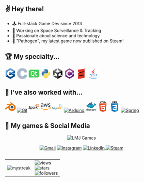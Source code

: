 ## ✌ Hey there! 

- 🕹 Full-stack Game Dev since 2013
- 🌌 Working on Space Surveillance & Tracking
- 🧪 Passionate about science and technology
- 🧬 "Pathogen", my latest game now published on Steam!

<h2 align="left">🏆 My specialty...</h3>
<p align="left"> 

<a href="https://cplusplus.com/" target="_blank" rel="noreferrer"><img src="https://raw.githubusercontent.com/devicons/devicon/master/icons/cplusplus/cplusplus-original.svg" alt="C++" width="35" height="35"/></a>
<a href="https://www.cprogramming.com/" target="_blank" rel="noreferrer"><img src="https://raw.githubusercontent.com/devicons/devicon/master/icons/c/c-original.svg" alt="C" width="35" height="35"/></a> 
<a href="https://www.qt.io/" target="_blank" rel="noreferrer"><img src="https://raw.githubusercontent.com/devicons/devicon/master/icons/qt/qt-original.svg" alt="C++" width="35" height="35"/></a>
<a href="https://www.python.org" target="_blank" rel="noreferrer"> <img src="https://raw.githubusercontent.com/devicons/devicon/master/icons/python/python-original.svg" alt="Python" width="35" height="35"/></a>
<a href="https://www.unity.com/" target="_blank" rel="noreferrer"><img src="https://raw.githubusercontent.com/devicons/devicon/master/icons/unity/unity-original.svg" alt="Unity" width="35" height="35"/></a>
<a href="https://www.c-sharpcorner.com/" target="_blank" rel="noreferrer"><img src="https://raw.githubusercontent.com/devicons/devicon/master/icons/csharp/csharp-original.svg" alt="C#" width="35" height="35"/></a>
<a href="https://www.scala-lang.org" target="_blank" rel="noreferrer"><img src="https://raw.githubusercontent.com/devicons/devicon/master/icons/scala/scala-original.svg" alt="Scala" width="35" height="35"/></a>
<a href="https://www.java.com" target="_blank" rel="noreferrer"> <img src="https://raw.githubusercontent.com/devicons/devicon/master/icons/java/java-original.svg" alt="Java" width="35" height="35"/></a> 
</p>
<h2 align="left">🥈 I've also worked with...</h3>
<p align="left">
<a href="https://www.blender.org/" target="_blank" rel="noreferrer"><img src="https://raw.githubusercontent.com/devicons/devicon/master/icons/blender/blender-original.svg" alt="Blender" width="35" height="35"/></a> 
<a href="https://git-scm.com/" target="_blank" rel="noreferrer"><img src="https://www.vectorlogo.zone/logos/git-scm/git-scm-icon.svg" alt="Git" width="35" height="35"/></a> 
<a href="https://spark.apache.org/" target="_blank" rel="noreferrer"><img src="https://raw.githubusercontent.com/devicons/devicon/master/icons/apachespark/apachespark-original-wordmark.svg" alt="Apache Spark" width="35" height="35"/></a> 
<a href="https://www.aws.amazon.com/" target="_blank" rel="noreferrer"><img src="https://raw.githubusercontent.com/devicons/devicon/master/icons/amazonwebservices/amazonwebservices-original-wordmark.svg" alt="Amazon Web Services" width="35" height="35"/></a> 
<a href="https://www.mysql.com/" target="_blank" rel="noreferrer"><img src="https://raw.githubusercontent.com/devicons/devicon/master/icons/mysql/mysql-original-wordmark.svg" alt="MySql" width="35" height="35"/></a> 
<a href="https://www.arduino.cc/" target="_blank" rel="noreferrer"><img src="https://cdn.worldvectorlogo.com/logos/arduino-1.svg" alt="Arduino" width="35" height="35"/></a>
<a href="https://www.docker.com/" target="_blank" rel="noreferrer"><img src="https://raw.githubusercontent.com/devicons/devicon/master/icons/docker/docker-original-wordmark.svg" alt="docker" width="35" height="35"/></a> 
<a href="https://www.w3.org/html/" target="_blank" rel="noreferrer"><img src="https://raw.githubusercontent.com/devicons/devicon/master/icons/html5/html5-original-wordmark.svg" alt="HTML5" width="35" height="35"/></a> 
<a href="https://www.w3schools.com/css/" target="_blank" rel="noreferrer"><img src="https://raw.githubusercontent.com/devicons/devicon/master/icons/css3/css3-original-wordmark.svg" alt="CSS3" width="35" height="35"/></a> 
<a href="https://spring.io/" target="_blank" rel="noreferrer"><img src="https://www.vectorlogo.zone/logos/springio/springio-icon.svg" alt="Spring" width="35" height="35"/></a>
</p>

<h2 align="left">🌟 My games & Social Media</h2>
<p align="center">
<a href="https://lmj-games.com/" target="blank"><img align="center" src="https://lmj-games.com/media/images/LMJ_logoLarge.png" alt="LMJ Games" width="300" height="120"> </a>
<!-- 
<a href="https://store.steampowered.com/app/1907290/Pathogen/" target="blank"><img align="center" src="https://upload.wikimedia.org/wikipedia/commons/c/c1/Steam_2016_logo_black.svg" alt="Pathogen" width="250" height="125"> </a>
<a href="https://store.steampowered.com/app/1907290/Pathogen/" target="blank"><img align="center" src="https://upload.wikimedia.org/wikipedia/commons/5/59/Empty.png" alt="Pathogen" width="110" height="125"> </a>
-->
</p>
<p align="center">
<a href="mailto:contact@lmj-games.com" target="blank"><img align="center" src="https://www.freeiconspng.com/thumbs/email-icon/icon-email-icon-clip-art-at-clker-com-vector-qafaq-e-mail-icon-trace--0.png" alt="Gmail" height="35" width="35" /></a>
<a href="https://www.instagram.com/pathogen.dev/" target="blank"><img align="center" src="https://upload.wikimedia.org/wikipedia/commons/9/95/Instagram_logo_2022.svg" alt="Instagram" height="30" width="35" /></a>
<a href="https://www.linkedin.com/in/luis-miguel-jim%C3%A9nez-696a47167/" target="blank"><img align="center" src="https://raw.githubusercontent.com/rahuldkjain/github-profile-readme-generator/master/src/images/icons/Social/linked-in-alt.svg" alt="LinkedIn" height="30" width="35"> </a>
<a href="https://store.steampowered.com/developer/lmj-games" target="blank"><img align="center" src="https://upload.wikimedia.org/wikipedia/commons/8/83/Steam_icon_logo.svg" alt="Steam" height="30" width="35" /></a>
</p>

<h2></h2>
<div align="center">
  <table border="0">
    <tr>
      <td>
        <img src="https://github-readme-streak-stats.herokuapp.com/?user=lm-jim&theme=tokyonight" alt="mystreak" width="400" />
      </td>
      <td>
        <img alt="views" src="https://komarev.com/ghpvc/?username=lm-jim&color=green" /><br>
        <img alt="stars" title="Star me on Github" src="https://img.shields.io/github/stars/lm-jim?color=yellow&style=flat&logo=github"/><br> 
        <img alt="followers" title="Follow me on Github" src="https://img.shields.io/github/followers/lm-jim?color=cyan&style=flat&logo=github"/>
      </td>
    </tr>
  </table>
</div>
